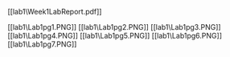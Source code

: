 [[lab1\Week1LabReport.pdf]]

[[lab1\Lab1pg1.PNG]]
[[lab1\Lab1pg2.PNG]]
[[lab1\Lab1pg3.PNG]]
[[lab1\Lab1pg4.PNG]]
[[lab1\Lab1pg5.PNG]]
[[lab1\Lab1pg6.PNG]]
[[lab1\Lab1pg7.PNG]]
